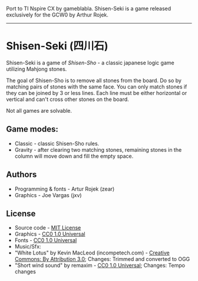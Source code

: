 Port to TI Nspire CX by gameblabla.
Shisen-Seki is a game released exclusively for the GCW0 by Arthur Rojek.
___________________________________
# Shisen-Seki (四川石)
Shisen-Seki is a game of *Shisen-Sho* - a classic japanese logic game utilizing Mahjong stones.

The goal of Shisen-Sho is to remove all stones from the board. Do so by matching pairs of stones with the same face.
You can only match stones if they can be joined by 3 or less lines. Each line must be either horizontal or vertical and can't cross other stones on the board.

Not all games are solvable.

Game modes:
-----------
* Classic - classic Shisen-Sho rules.
* Gravity - after clearing two matching stones, remaining stones in the column will move down and fill the empty space.

Authors
-------
* Programming & fonts - Artur Rojek (zear)
* Graphics - Joe Vargas (jxv)

License
-------
* Source code - [MIT License](LICENSE.txt)
* Graphics - [CC0 1.0 Universal](https://creativecommons.org/publicdomain/zero/1.0/)
* Fonts - [CC0 1.0 Universal](https://creativecommons.org/publicdomain/zero/1.0/)
* Music/Sfx:
 * "White Lotus" by Kevin MacLeod (incompetech.com) - [Creative Commons: By Attribution 3.0](http://creativecommons.org/licenses/by/3.0/); Changes: Trimmed and converted to OGG
 * "Short wind sound" by remaxim - [CC0 1.0 Universal](https://creativecommons.org/publicdomain/zero/1.0/); Changes: Tempo changes
